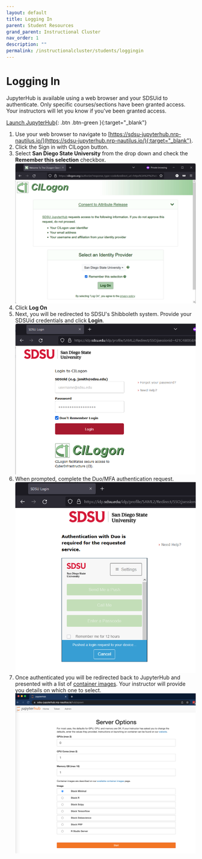 ```yaml
---
layout: default
title: Logging In
parent: Student Resources
grand_parent: Instructional Cluster
nav_order: 1
description: ""
permalink: /instructionalcluster/students/loggingin
---
```


# Logging In

JupyterHub is available using a web browser and your SDSUid to authenticate. Only specific courses/sections have been granted access. Your instructors will let you know if you've been granted access.

[Launch JupyterHub](https://sdsu-jupyterhub.nrp-nautilus.io/){: .btn .btn-green }{:target="_blank"}

1. Use your web browser to navigate to [https://sdsu-jupyterhub.nrp-nautilus.io/](https://sdsu-jupyterhub.nrp-nautilus.io/){:target="_blank"}.
1. Click the Sign in with CILogon button.
1. Select **San Diego State University** from the drop down and check the **Remember this selection** checkbox.
![CILogon Prompt](/images/instructionalcluster/cilogon.png)
1. Click **Log On**
1. Next, you will be redirected to SDSU's Shibboleth system. Provide your SDSUid credentials and click **Login**.
![Shibboleth Prompt](/images/instructionalcluster/cilogon2.png)
1. When prompted, complete the Duo/MFA authentication request.
![Duo Prompt](/images/instructionalcluster/cilogon3.png)
1. Once authenticated you will be redirected back to JupyterHub and presented with a list of [container images](/instructionalcluster/images). Your instructor will provide you details on which one to select.
![Container Prompt](/images/instructionalcluster/cilogon4.png)